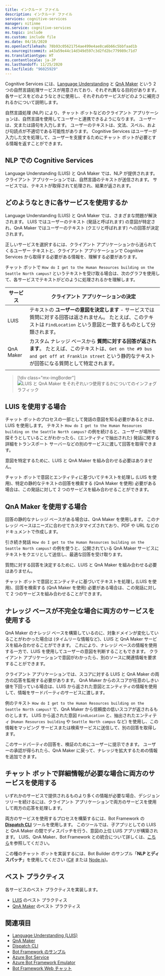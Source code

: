 ```yaml
---
title: インクルード ファイル
description: インクルード ファイル
services: cognitive-services
manager: nitinme
ms.service: cognitive-services
ms.topic: include
ms.custom: include file
ms.date: 04/16/2020
ms.openlocfilehash: 78b93c05621754ae499e4ae8ca6b66c5bbfaad1b
ms.sourcegitcommit: a43a59e44c14d349d597c3d2fd2bc779989c71d7
ms.translationtype: HT
ms.contentlocale: ja-JP
ms.lasthandoff: 11/25/2020
ms.locfileid: "96025929"
---
```

Cognitive Services には、[Language Understanding](../luis/what-is-luis.md) と [QnA Maker](../qnamaker/overview/overview.md) という 2 つの自然言語処理サービスが用意されており、それぞれ異なる目的があります。 各サービスをどのようなときに使用し、それぞれのサービスがどのように補完されるかについて説明します。

自然言語処理 (NLP) により、チャット ボットなどのクライアント アプリケーションは、自然言語を使用してユーザーと連携できるようになります。 ユーザーは、文または語句を入力します。 ユーザーのテキストは、文法、スペル、および句読点が不適切である可能性があります。 Cognitive Services はユーザーが入力した文を処理して、ユーザーを支援するためにチャット ボットが必要とする情報を返すことができます。

## <a name="cognitive-services-with-nlp"></a>NLP での Cognitive Services

Language Understanding (LUIS) と QnA Maker では、NLP が提供されます。 クライアント アプリケーションでは、自然言語のテキストが送信されます。 サービスでは、テキストが取得されて処理され、結果が返されます。

## <a name="when-to-use-each-service"></a>どのようなときに各サービスを使用するか

Language Understanding (LUIS) と QnA Maker では、さまざまな問題が解決されます。 LUIS ではユーザーのテキスト (発話と呼ばれます) の意図が特定され、QnA Maker ではユーザーのテキスト (クエリと呼ばれます) への回答が決定されます。

正しいサービスを選択するには、クライアント アプリケーションから送られてくるユーザー テキストと、クライアント アプリケーションで Cognitive Services から取得する必要がある情報を、理解する必要があります。

チャット ボットで `How do I get to the Human Resources building on the Seattle North campus?` というテキストを受け取る場合は、次のグラフを使用して、各サービスでテキストがどのように処理されるかを理解します。

|サービス|クライアント アプリケーションの決定|
|--|--|
|LUIS|テキストの **ユーザーの意図を決定します** - サービスでは質問に対する回答は返されません。 たとえば、このテキストは `FindLocation` という意図と一致するものとして分類されます。<br>|
|QnA Maker|カスタム ナレッジ ベースから **質問に対する回答が返されます**。 たとえば、このテキストは、`Get on the #9 bus and get off at Franklin street` という静的なテキストが回答になる質問として特定されます。|
|||

> [!div class="mx-imgBorder"]
> ![LUIS と QnA Maker をそれぞれいつ使用するかについてのインフォグラフィック](./luis-qna-maker-together-decision.png)

## <a name="when-do-you-use-luis"></a>LUIS を使用する場合

チャット ボットのプロセスの一部として発話の意図を知る必要があるときは、LUIS を使用します。 テキスト `How do I get to the Human Resources building on the Seattle North campus?` の例を続けると、ユーザーが場所を探そうとしていることがわかったら、(エンティティで抽出された) 発話に関する詳細をトランスポート サーバーなどの別のサービスに渡して回答を取得できます。

意図を特定するために、LUIS と QnA Maker を組み合わせる必要はありません。

チャット ボットで意図とエンティティに基づいてテキストを処理し (LUIS を使用)、特定の静的なテキストの回答を検索する (QnA Maker を使用) 必要がある場合は、この発話に対して 2 つのサービスを組み合わせることができます。

## <a name="when-do-you-use-qna-maker"></a>QnA Maker を使用する場合

回答の静的なナレッジ ベースがある場合は、QnA Maker を使用します。 このナレッジ ベースはニーズに合わせてカスタマイズされており、PDF や URL などのドキュメントで作成します。

引き続き発話 `How do I get to the Human Resources building on the Seattle North campus?` の例を使うと、公開されている QnA Maker サービスにテキストをクエリとして送信し、最適な回答を受け取ります。

質問に対する回答を決定するために、LUIS と QnA Maker を組み合わせる必要はありません。

チャット ボットで意図とエンティティに基づいてテキストを処理し (LUIS を使用)、回答を検索する (QnA Maker を使用) 必要がある場合は、この発話に対して 2 つのサービスを組み合わせることができます。

## <a name="use-both-services-when-your-knowledge-base-is-incomplete"></a>ナレッジ ベースが不完全な場合に両方のサービスを使用する

QnA Maker のナレッジ ベースを構築しているのに、対象ドメインが変化していることがわかった場合は (タイムリーな情報など)、LUIS と QnA Maker サービスを組み合わせることができます。 これにより、ナレッジ ベースの情報を使用する一方で、LUIS を使用してユーザーの意図を判断することもできます。 クライアント アプリケーションで意図がわかったら、別のソースに関連情報を要求することができます。

クライアント アプリケーションでは、スコアに対する LUIS と QnA Maker の両方の応答を監視する必要があります。 QnA Maker からのスコアが任意のしきい値を下回っている場合は、LUIS から返された意図とエンティティの情報を使用して、情報をサードパーティのサービスに渡します。

例のテキスト `How do I get to the Human Resources building on the Seattle North campus?` で、QnA Maker から信頼度の低いスコアが返されるものとします。 LUIS から返された意図 `FindLocation` と、抽出されたエンティティ (`Human Resources building` や `Seattle North campus` など) を使用し、この情報をマッピング サービスまたは検索サービスに送信して、別の回答を取得します。

このサードパーティの回答を、検証のためにユーザーに提示できます。 ユーザーの承認が得られたら、QnA Maker に戻って、ナレッジを拡大するための情報を追加できます。

## <a name="use-both-services-when-your-chat-bot-needs-more-information"></a>チャット ボットで詳細情報が必要な場合に両方のサービスを使用する

いずれかのサービスで提供されるものより多くの情報が必要な場合、デシジョン ツリーを続けるには、クライアント アプリケーションで両方のサービスを使用して両方の応答を処理します。

両方のサービスを使用するプロセスを構築するには、Bot Framework の **[Dispatch CLI](https://github.com/Microsoft/botbuilder-tools/tree/master/packages/Dispatch)** ツールを使用します。 このツールでは、子アプリとしての LUIS と QnA Maker の間でディスパッチを行う、意図の上位 LUIS アプリが構築されます。 LUIS、QnA Maker、Bot Framework との統合について詳しくは、[こちら](/azure/bot-service/bot-builder-tutorial-dispatch?tabs=cs&view=azure-bot-service-4.0)を参照してください。

この種のチャット ボットを実装するには、Bot Builder のサンプル「**NLP とディスパッチ**」を使用してください ([C#](https://github.com/microsoft/BotBuilder-Samples/tree/master/samples/csharp_dotnetcore/14.nlp-with-dispatch) または [Node.js](https://github.com/microsoft/BotBuilder-Samples/tree/master/samples/javascript_nodejs/14.nlp-with-dispatch))。

## <a name="best-practices"></a>ベスト プラクティス

各サービスのベスト プラクティスを実装します。

* [LUIS](../luis/luis-concept-best-practices.md) のベスト プラクティス
* [QnA Maker](../qnamaker/concepts/best-practices.md) のベスト プラクティス

## <a name="see-also"></a>関連項目

* [Language Understanding (LUIS)](../luis/what-is-luis.md)
* [QnA Maker](../qnamaker/overview/overview.md)
* [Dispatch CLI](https://github.com/Microsoft/botbuilder-tools/tree/master/packages/Dispatch)
* [Bot Framework のサンプル](https://github.com/Microsoft/BotBuilder-Samples)
* [Azure Bot Service](/azure/bot-service/bot-service-overview-introduction?view=azure-bot-service-4.0)
* [Azure Bot Framework Emulator](https://github.com/Microsoft/BotFramework-Emulator)
* [Bot Framework Web チャット](https://github.com/microsoft/BotFramework-WebChat)
